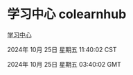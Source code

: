 # 学习中心 colearnhub
[学习中心](http://219.139.199.238:56308/colearnhub/)

2024年 10月 25日 星期五 11:40:02 CST

2024年 10月 25日 星期五 03:40:02 GMT
